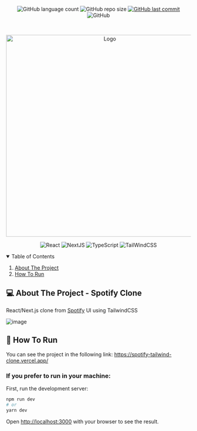 <p align="center">
  <img alt="GitHub language count" src="https://img.shields.io/github/languages/count/GabrielBueno200/Spotify-Tailwind-Clone">

  <img alt="GitHub repo size" src="https://img.shields.io/github/repo-size/GabrielBueno200/Spotify-Tailwind-Clone">
  
  <a href="https://github.com/GabrielBueno200/Spotify-Tailwind-Clone">
    <img alt="GitHub last commit" src="https://img.shields.io/github/last-commit/GabrielBueno200/Spotify-Tailwind-Clone">
  </a>
  
   <img alt="GitHub" src="https://img.shields.io/github/license/GabrielBueno200/Spotify-Tailwind-Clone">
</p>

<!-- PROJECT LOGO -->
<br />
<p align="center">
  <a href="#">
    <img src="https://camo.githubusercontent.com/fe91db52d00449f68b1b51f9c0ab088b55f9d58e5909f411666854acb55203cd/68747470733a2f2f6973616d6f72656972612e636f6d2f77702d636f6e74656e742f75706c6f6164732f323032302f31322f53706f746966792d6c6f676f2d32303438783631362e706e67" alt="Logo" width="550">
  </a>
</p>

<p align="center">
  <img alt="React" src="https://img.shields.io/badge/React-20232A?style=for-the-badge&logo=react&logoColor=61DAFB"/>
  <img alt="NextJS" src="https://img.shields.io/badge/next.js-000000?style=for-the-badge&logo=nextdotjs&logoColor=white"/>
  <img alt="TypeScript" src="https://img.shields.io/badge/Typescript-blue?style=for-the-badge&logo=typescript&logoColor=white"/>
  <img alt="TailWindCSS" src="https://img.shields.io/badge/tailwindcss-%2338B2AC.svg?style=for-the-badge&logo=tailwind-css&logoColor=white"/>
</p>



<!-- TABLE OF CONTENTS -->
<details open="open">
  <summary>Table of Contents</summary>
  <ol>
    <li>
      <a href="#-about-the-project">About The Project</a>
    </li>
    <li>
      <a href="#-how-to-run">How To Run</a>
    </li>
  </ol>
</details>


<!-- ABOUT THE PROJECT -->
## 💻 About The Project - Spotify Clone
React/Next.js clone from [Spotify](https://open.spotify.com/) UI using TailwindCSS 

![image](https://github.com/GabrielBueno200/Spotify-Tailwind-Clone/assets/56837996/b0fad332-54d2-49d6-af87-4a561b27a651)


<!-- HOW TO RUN -->
## 🚀 How To Run
 
You can see the project in the following link: https://spotify-tailwind-clone.vercel.app/

### If you prefer to run in your machine: 

First, run the development server:

```bash
npm run dev
# or
yarn dev
```

Open [http://localhost:3000](http://localhost:3000) with your browser to see the result.
